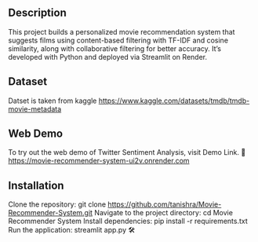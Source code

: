 ## Description

This project builds a personalized movie recommendation system that suggests films using content-based 
filtering with TF-IDF and cosine similarity, along with collaborative filtering for better accuracy. It’s 
developed with Python and deployed via Streamlit on Render.


## Dataset

Datset is taken from kaggle https://www.kaggle.com/datasets/tmdb/tmdb-movie-metadata


## Web Demo

To try out the web demo of Twitter Sentiment Analysis, visit Demo Link. 🚀 https://movie-recommender-system-ui2v.onrender.com


## Installation

Clone the repository: git clone https://github.com/tanishra/Movie-Recommender-System.git Navigate
to the project directory: cd Movie Recommender System Install dependencies: pip install -r requirements.txt 
Run the application: streamlit app.py 🛠️
